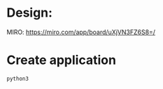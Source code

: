 # Design: 
MIRO: https://miro.com/app/board/uXjVN3FZ6S8=/

# Create application

```bash
python3 
```